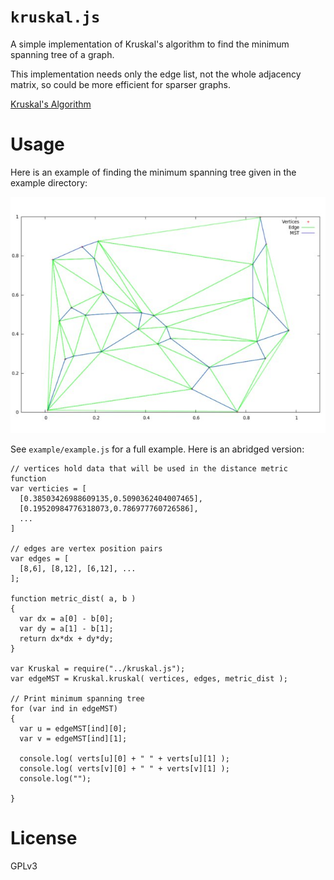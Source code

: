 `kruskal.js`
==========

A simple implementation of Kruskal's algorithm to find the minimum spanning tree of a graph.

This implementation needs only the edge list, not the whole adjacency matrix, so could be more
efficient for sparser graphs.

[Kruskal's Algorithm](http://en.wikipedia.org/wiki/Kruskal%27s_algorithm)


Usage
=====

Here is an example of finding the minimum spanning tree given in the example directory:

![alt tag](https://raw.githubusercontent.com/abetusk/kruskal.js/release/example/kruskalExample.jpg)

See `example/example.js` for a full example.  Here is an abridged version:

    // vertices hold data that will be used in the distance metric function
    var verticies = [ 
      [0.38503426988609135,0.5090362404007465],
      [0.19520984776318073,0.786977760726586],
      ...
    ]

    // edges are vertex position pairs
    var edges = [ 
      [8,6], [8,12], [6,12], ...
    ];

    function metric_dist( a, b )
    {
      var dx = a[0] - b[0];
      var dy = a[1] - b[1];
      return dx*dx + dy*dy;
    }

    var Kruskal = require("../kruskal.js");
    var edgeMST = Kruskal.kruskal( vertices, edges, metric_dist );

    // Print minimum spanning tree
    for (var ind in edgeMST)
    {
      var u = edgeMST[ind][0];
      var v = edgeMST[ind][1];

      console.log( verts[u][0] + " " + verts[u][1] );
      console.log( verts[v][0] + " " + verts[v][1] );
      console.log("");

    }



License
=======
GPLv3

